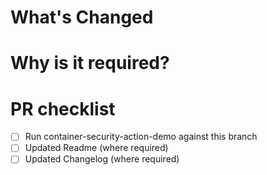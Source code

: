 # What's Changed

# Why is it required?

# PR checklist
- [ ] Run container-security-action-demo against this branch
- [ ] Updated Readme (where required)
- [ ] Updated Changelog (where required)

